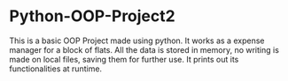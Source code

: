 # Python-OOP-Project2

This is a basic OOP Project made using python. It works as a expense manager for a block of flats. All the data is stored in memory, no writing is made on local files, saving them for further use.
It prints out its functionalities at runtime.
